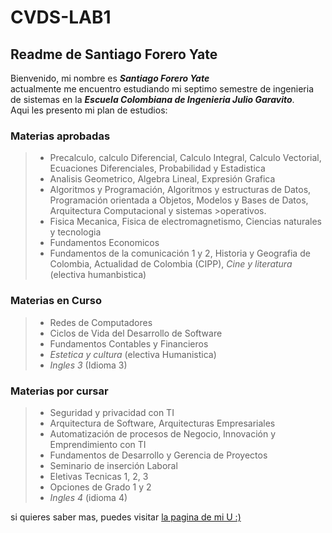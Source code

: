 # CVDS-LAB1
## Readme de Santiago Forero Yate

Bienvenido, mi nombre es ***Santiago Forero Yate***\
actualmente me encuentro estudiando mi septimo semestre de ingenieria de sistemas en la ***Escuela Colombiana de Ingenieria Julio Garavito***.\
Aqui les presento mi plan de estudios:

### Materias aprobadas
>* Precalculo, calculo Diferencial, Calculo Integral, Calculo Vectorial, Ecuaciones Diferenciales, Probabilidad y Estadistica
>* Analisis Geometrico, Algebra Lineal, Expresión Grafica
>* Algoritmos y Programación, Algoritmos y estructuras de Datos, Programación orientada a Objetos, Modelos y Bases de Datos, Arquitectura Computacional y sistemas >operativos.
>* Fisica Mecanica, Fisica de electromagnetismo, Ciencias naturales y tecnologia
>* Fundamentos Economicos
>* Fundamentos de la comunicación 1 y 2, Historia y Geografia de Colombia, Actualidad de Colombia (CIPP), *Cine y literatura* (electiva humanbistica) 
### Materias en Curso
>* Redes de Computadores
>* Ciclos de Vida del Desarrollo de Software
>* Fundamentos Contables y Financieros
>* *Estetica y cultura* (electiva Humanistica)
>* *Ingles 3* (Idioma 3)
### Materias por cursar
>* Seguridad y privacidad con TI
>* Arquitectura de Software, Arquitecturas Empresariales
>* Automatización de procesos de Negocio, Innovación y Emprendimiento con TI
>* Fundamentos de Desarrollo y Gerencia de Proyectos
>* Seminario de inserción Laboral
>* Eletivas Tecnicas 1, 2, 3
>* Opciones de Grado 1 y 2
>* *Ingles 4* (idioma 4)
 
si quieres saber mas, puedes visitar [la pagina de mi U :)](https://www.escuelaing.edu.co/es/programas/ingenieria-de-sistemas/)
